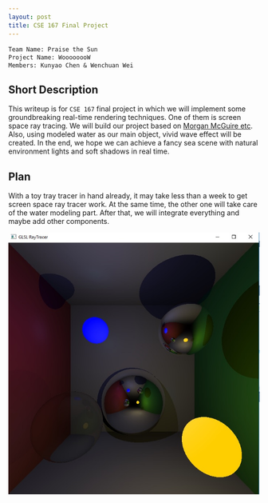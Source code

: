 ```yaml
---
layout: post
title: CSE 167 Final Project
---
```

    Team Name: Praise the Sun
    Project Name: WoooooooW 
    Members: Kunyao Chen & Wenchuan Wei


## Short Description

This writeup is for `CSE 167` final project in which we will implement some groundbreaking real-time rendering techniques. One of them is screen space ray tracing. We will build our project based on [Morgan McGuire etc](http://jcgt.org/published/0003/04/04/). Also, using modeled water as our main object, vivid wave effect will be created. In the end, we hope we can achieve a fancy sea scene with natural environment lights and soft shadows in real time.

## Plan

With a toy tray tracer in hand already, it may take less than a week to get screen space ray tracer work. At the same time, the other one will take care of the water modeling part. After that, we will integrate everything and maybe add other components.

<img src="../img5/rt.jpg">

